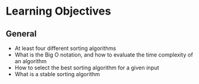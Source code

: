 # Learning Objectives

## General
+ At least four different sorting algorithms
+ What is the Big O notation, and how to evaluate the time complexity of an algorithm
+ How to select the best sorting algorithm for a given input
+ What is a stable sorting algorithm
